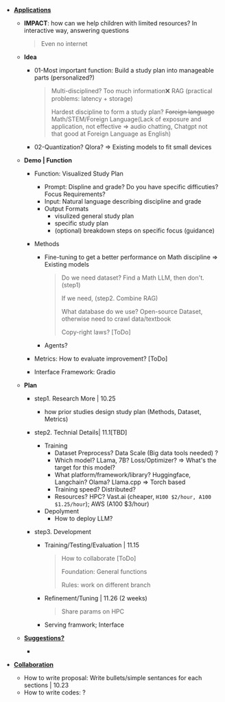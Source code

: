 * **<u>Applications</u>**

  - **IMPACT**: how can we help children with limited resources? In interactive way, answering questions

    > Even no internet

  - **Idea**

    - 01-Most important function: Build a study plan into manageable parts (personalized?)

      > Multi-disciplined? Too much information❌ RAG (practical problems: latency + storage)
      >
      > Hardest discipline to form a study plan? ~~Foreign language~~ Math/STEM/Foreign Language(Lack of exposure and application, not effective => audio chatting, Chatgpt not that good at Foreign Language as English) 

    - 02-Quantization? Qlora? => Existing models to fit small devices

  - **Demo | Function**

    - Function: Visualized Study Plan

      - Prompt: Displine and grade? Do you have specific difficuties? Focus Requirements?
      - Input: Natural language describing discipline and grade
      - Output Formats
        - visulized general study plan
        - specific study plan 
        - (optional) breakdown steps on specific focus (guidance)

    - Methods

      * Fine-tuning to get a better performance on Math discipline => Existing models

        > Do we need dataset? Find a Math LLM, then don't. (step1)
        >
        > If we need, (step2. Combine RAG)
        >
        > What database do we use?  Open-source Dataset, otherwise need to crawl data/textbook
        >
        > Copy-right laws? [ToDo]

      * Agents?

    - Metrics: How to evaluate improvement? [ToDo]

    - Interface Framework: Gradio

  - **Plan**

    - step1. Research More | 10.25

      - how prior studies design study plan (Methods, Dataset, Metrics)

    - step2. Technial Details| 11.1[TBD]

      - Training
        - Dataset Preprocess? Data Scale (Big data tools needed) ?
        - Which model? LLama, 7B? Loss/Optimizer? => What's the target for this model?
        - What platform/framework/library? Huggingface, Langchain? Olama? Llama.cpp => Torch based
        - Training speed? Distributed?
        - Resources? HPC? Vast.ai (cheaper, `H100 $2/hour, A100 $1.25/hour`); AWS (A100 $3/hour)
      - Depolyment
        - How to deploy LLM?

    - step3. Development 

      - Training/Testing/Evaluation | 11.15

        > How to collaborate [ToDo]
        >
        > Foundation: General functions
        >
        > Rules: work on different branch

      - Refinement/Tuning | 11.26 (2 weeks)

        > Share params on HPC

      - Serving framwork; Interface

  - **<u>Suggestions?</u>**

    - 

* **<u>Collaboration</u>**

  * How to write proposal: Write bullets/simple sentances for each sections | 10.23
  * How to write codes: ?